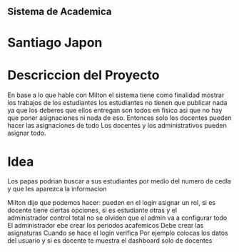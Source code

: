 ## Sistema de Academica 
# Santiago Japon
# Descriccion del Proyecto
En base a lo que hable con Milton el sistema tiene como finalidad mostrar los trabajos de los estudiantes 
los estudiantes no tienen que publicar nada ya que los deberes que ellos entregan son todos en fisico asi que no hay que poner 
asignaciones ni nada de eso. 
Entonces solo los docentes pueden hacer las asignaciones de todo
Los docentes y los administrativos pueden asignar todo.

# Idea 
Los papas podrian buscar a sus estudiantes por medio del numero de cedla y que les aparezca la informacion

Milton dijo que podemos hacer:
pueden en el login asignar un rol, si es docente tiene ciertas opciones, si es estudiante otras y el administrador control total
no se olviden que el admin va a configurar todo
El administrador ebe crear los periodos acafemicos
Debe crear las asignaturas
Cuando se hace el login verifica
Por ejemplo colocas los datos del usuario y si es docente te muestra el dashboard solo de docentes
